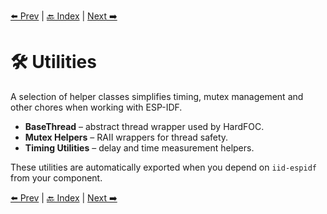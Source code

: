 [⬅️ Prev](buses.md) | [🔙 Index](index.md) | [Next ➡️](threads.md)

# 🛠️ Utilities

A selection of helper classes simplifies timing, mutex management and other chores when working with ESP-IDF.

- **BaseThread** – abstract thread wrapper used by HardFOC.
- **Mutex Helpers** – RAII wrappers for thread safety.
- **Timing Utilities** – delay and time measurement helpers.

These utilities are automatically exported when you depend on `iid-espidf` from your component.

[⬅️ Prev](buses.md) | [🔙 Index](index.md) | [Next ➡️](threads.md)
